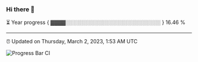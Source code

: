 ### Hi there 👋

⏳ Year progress { ▓▓▓▓░░░░░░░░░░░░░░░░░░░░░░░░░░ } 16.46 %

---

⏰ Updated on Thursday, March 2, 2023, 1:53 AM UTC

![Progress Bar CI](https://github.com/arthurbuhl/arthurbuhl/workflows/Progress%20Bar%20CI/badge.svg)

